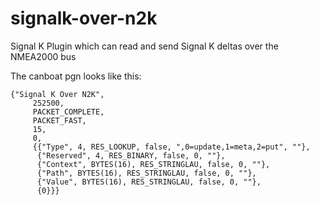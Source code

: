 # signalk-over-n2k
Signal K Plugin which can read and send Signal K deltas over the NMEA2000 bus

The canboat pgn looks like this:

```
{"Signal K Over N2K",
     252500,
     PACKET_COMPLETE,
     PACKET_FAST,
     15,
     0,
     {{"Type", 4, RES_LOOKUP, false, ",0=update,1=meta,2=put", ""},
      {"Reserved", 4, RES_BINARY, false, 0, ""},
      {"Context", BYTES(16), RES_STRINGLAU, false, 0, ""},
      {"Path", BYTES(16), RES_STRINGLAU, false, 0, ""},
      {"Value", BYTES(16), RES_STRINGLAU, false, 0, ""},
      {0}}}
```
